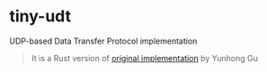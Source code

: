 # tiny-udt
UDP-based Data Transfer Protocol implementation

> It is a Rust version of [original implementation](https://sourceforge.net/projects/udt/) by Yunhong Gu
